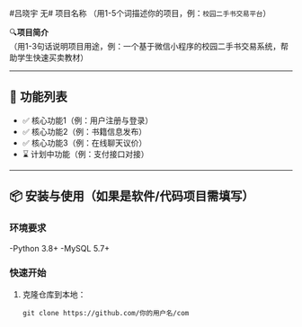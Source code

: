 #吕晓宇
无# 项目名称 （用1-5个词描述你的项目，例：`校园二手书交易平台`）

🔍**项目简介**  
（用1-3句话说明项目用途，例：一个基于微信小程序的校园二手书交易系统，帮助学生快速买卖教材）

---

## 🚀 功能列表
- ✅ 核心功能1（例：用户注册与登录）
- ✅ 核心功能2（例：书籍信息发布）
- ✅ 核心功能3（例：在线聊天议价）
- ⌛ 计划中功能（例：支付接口对接）

---

## 📦 安装与使用（如果是软件/代码项目需填写）
### 环境要求
-Python 3.8+
-MySQL 5.7+

### 快速开始
1. 克隆仓库到本地：
   ```猛敲
   git clone https://github.com/你的用户名/com
